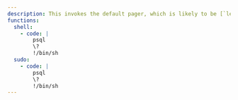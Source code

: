 ```yaml
---
description: This invokes the default pager, which is likely to be [`less`](/ptbins/less/), other functions may apply.
functions:
  shell:
    - code: |
        psql
        \?
        !/bin/sh
  sudo:
    - code: |
        psql
        \?
        !/bin/sh
---
```

